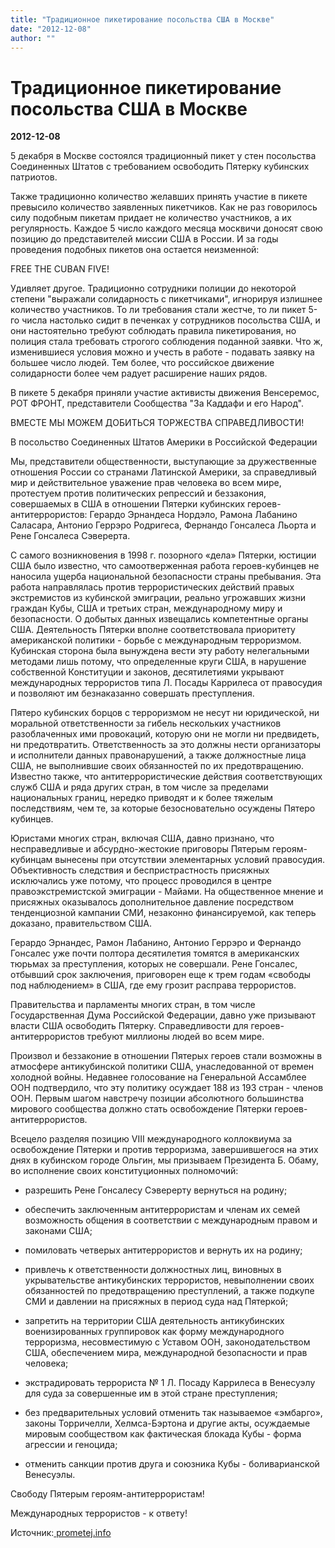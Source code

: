 ```yaml
---
title: "Традиционное пикетирование посольства США в Москве"
date: "2012-12-08"
author: ""
---
```


# Традиционное пикетирование посольства США в Москве

**2012-12-08** 

5 декабря в Москве состоялся традиционный пикет у стен посольства Соединенных Штатов с требованием освободить Пятерку кубинских патриотов.

Также традиционно количество желавших принять участие в пикете превысило количество заявленных пикетчиков. Как не раз говорилось силу подобным пикетам придает не количество участников, а их регулярность. Каждое 5 число каждого месяца москвичи доносят свою позицию до представителей миссии США в России. И за годы проведения подобных пикетов она остается неизменной:

FREE THE CUBAN FIVE!

Удивляет другое. Традиционно сотрудники полиции до некоторой степени "выражали солидарность с пикетчиками", игнорируя излишнее количество участников. То ли требования стали жестче, то ли пикет 5-го числа настолько сидит в печенках у сотрудников посольства США, и они настоятельно требуют соблюдать правила пикетирования, но полиция стала требовать строгого соблюдения поданной заявки. Что ж, изменившиеся условия можно и учесть в работе - подавать заявку на большее число людей. Тем более, что российское движение солидарности более чем радует расширение наших рядов.

В пикете 5 декабря приняли участие активисты движения Венсеремос, РОТ ФРОНТ, представители Сообщества "За Каддафи и его Народ".

ВМЕСТЕ МЫ МОЖЕМ ДОБИТЬСЯ ТОРЖЕСТВА СПРАВЕДЛИВОСТИ!

В посольство Соединенных Штатов Америки в Российской Федерации

Мы, представители общественности, выступающие за дружественные отношения России со странами Латинской Америки, за справедливый мир и действительное уважение прав человека во всем мире, протестуем против политических репрессий и беззакония, совершаемых в США в отношении Пятерки кубинских героев-антитеррористов: Герардо Эрнандеса Нордэло, Рамона Лабанино Саласара, Антонио Геррэро Родригеса, Фернандо Гонсалеса Льорта и Рене Гонсалеса Сэверерта.

С самого возникновения в 1998 г. позорного «дела» Пятерки, юстиции США было известно, что самоотверженная работа героев-кубинцев не наносила ущерба национальной безопасности страны пребывания. Эта работа направлялась против террористических действий правых экстремистов из кубинской эмиграции, реально угрожавших жизни граждан Кубы, США и третьих стран, международному миру и безопасности. О добытых данных извещались компетентные органы США. Деятельность Пятерки вполне соответствовала приоритету американской политики - борьбе с международным терроризмом. Кубинская сторона была вынуждена вести эту работу нелегальными методами лишь потому, что определенные круги США, в нарушение собственной Конституции и законов, десятилетиями укрывают международных террористов типа Л. Посады Каррилеса от правосудия и позволяют им безнаказанно совершать преступления.

Пятеро кубинских борцов с терроризмом не несут ни юридической, ни моральной ответственности за гибель нескольких участников разоблаченных ими провокаций, которую они не могли ни предвидеть, ни предотвратить. Ответственность за это должны нести организаторы и исполнители данных правонарушений, а также должностные лица США, не выполнившие своих обязанностей по их предотвращению. Известно также, что антитеррористические действия соответствующих служб США и ряда других стран, в том числе за пределами национальных границ, нередко приводят и к более тяжелым последствиям, чем те, за которые безосновательно осуждены Пятеро кубинцев.

Юристами многих стран, включая США, давно признано, что несправедливые и абсурдно-жестокие приговоры Пятерым героям-кубинцам вынесены при отсутствии элементарных условий правосудия. Объективность следствия и беспристрастность присяжных исключались уже потому, что процесс проводился в центре правоэкстремистской эмиграции - Майами. На общественное мнение и присяжных оказывалось дополнительное давление посредством тенденциозной кампании СМИ, незаконно финансируемой, как теперь доказано, правительством США.

Герардо Эрнандес, Рамон Лабанино, Антонио Геррэро и Фернандо Гонсалес уже почти полтора десятилетия томятся в американских тюрьмах за преступления, которых не совершали. Рене Гонсалес, отбывший срок заключения, приговорен еще к трем годам «свободы под наблюдением» в США, где ему грозит расправа террористов.

Правительства и парламенты многих стран, в том числе Государственная Дума Российской Федерации, давно уже призывают власти США освободить Пятерку. Справедливости для героев-антитеррористов требуют миллионы людей во всем мире.

Произвол и беззаконие в отношении Пятерых героев стали возможны в атмосфере антикубинской политики США, унаследованной от времен холодной войны. Недавнее голосование на Генеральной Ассамблее ООН подтвердило, что эту политику осуждает 188 из 193 стран - членов ООН. Первым шагом навстречу позиции абсолютного большинства мирового сообщества должно стать освобождение Пятерки героев-антитеррористов.

Всецело разделяя позицию VIII международного коллоквиума за освобождение Пятерки и против терроризма, завершившегося на этих днях в кубинском городе Ольгин, мы призываем Президента Б. Обаму, во исполнение своих конституционных полномочий: 

- разрешить Рене Гонсалесу Сэверерту вернуться на родину; 

- обеспечить заключенным антитеррористам и членам их семей возможность общения в соответствии с международным правом и законами США;

- помиловать четверых антитеррористов и вернуть их на родину; 

- привлечь к ответственности должностных лиц, виновных в укрывательстве антикубинских террористов, невыполнении своих обязанностей по предотвращению преступлений, а также подкупе СМИ и давлении на присяжных в период суда над Пятеркой; 

- запретить на территории США деятельность антикубинских военизированных группировок как форму международного терроризма, несовместимую с Уставом ООН, законодательством США, обеспечением мира, международной безопасности и прав человека; 

- экстрадировать террориста № 1 Л. Посаду Каррилеса в Венесуэлу для суда за совершенные им в этой стране преступления; 

- без предварительных условий отменить так называемое «эмбарго», законы Торричелли, Хелмса-Бэртона и другие акты, осуждаемые мировым сообществом как фактическая блокада Кубы - форма агрессии и геноцида; 

- отменить санкции против друга и союзника Кубы - боливарианской Венесуэлы.

Свободу Пятерым героям-антитеррористам!

Международных террористов - к ответу!

Источник:[ prometej.info](http://prometej.info/new/goloscubi/4315-05-12-2012.html)